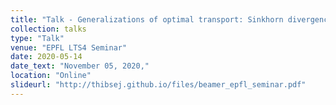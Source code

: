 ```yaml
---
title: "Talk - Generalizations of optimal transport: Sinkhorn divergences and Unbalanced Gromov-Wasserstein"
collection: talks
type: "Talk"
venue: "EPFL LTS4 Seminar"
date: 2020-05-14
date_text: "November 05, 2020,"
location: "Online"
slideurl: "http://thibsej.github.io/files/beamer_epfl_seminar.pdf"
---
```

